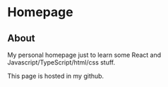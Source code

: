 # Homepage

## About

My personal homepage just to learn some React and Javascript/TypeScript/html/css stuff.

This page is hosted in my github.
